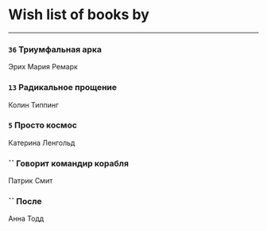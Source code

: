 # Wish list of books by [](https://plus.google.com/u/0/104731829794763834502/)
---

### `36` Триумфальная арка
Эрих Мария Ремарк

### `13` Радикальное прощение
Колин Типпинг

### `5` Просто космос
Катерина Ленгольд

### `` Говорит командир корабля
Патрик Смит

### `` После
Анна Тодд

